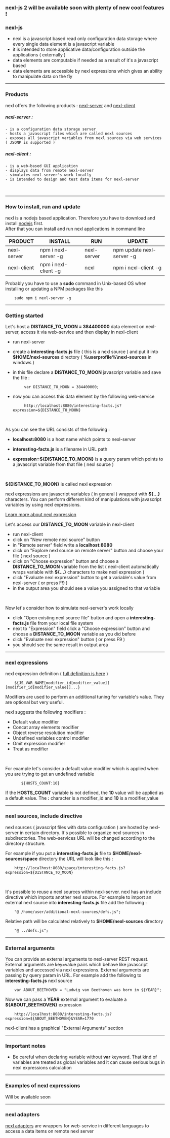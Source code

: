 ### nexl-js 2 will be available soon with plenty of new cool features !


### nexl-js

- nexl is a javascript based read only configuration data storage where every single data element is a javascript variable
- it is intended to store applicative data/configuration outside the applications ( externally )
- data elements are computable if needed as a result of it&#39;s a javascript based
- data elements are accessible by nexl expressions which gives an ability to manipulate data on the fly


* * *

### Products

nexl offers the following products : [nexl-server](https://www.npmjs.com/package/nexl-server) and [nexl-client](https://www.npmjs.com/package/nexl-client)


##### nexl-server :

    - is a configuration data storage server
    - hosts a javascript files which are called nexl sources
    - exposes all javascript variables from nexl sources via web services ( JSONP is supported )


##### nexl-client :

    - is a web-based GUI application
    - displays data from remote nexl-server
    - simulates nexl-server's work locally
    - is intended to design and test data items for nexl-server



<br />

* * *

### How to install, run and update

nexl is a nodejs based application. Therefore you have to download and install [nodejs](https://nodejs.org/en/download/) first.<br/>
After that you can install and run nexl applications in command line

| PRODUCT | INSTALL | RUN | UPDATE
| --- | --- | --- | --- |
| nexl-server | npm i nexl-server -g | nexl-server | npm update nexl-server -g 
| nexl-client | npm i nexl-client -g | nexl | npm i nexl-client -g


Probably you have to use a **sudo** command in Unix-based OS when installing or updating a NPM packages like this

        sudo npm i nexl-server -g



* * *


### Getting started

Let&#39;s host a **DISTANCE\_TO\_MOON = 384400000** data element on nexl-server, access it via web-service and then display in nexl-client

- run nexl-server
- create a **interesting-facts.js** file ( this is a nexl source ) and put it into **$HOME/nexl-sources** directory ( **%userprofile%\nexl-sources** in windows )
- in this file declare a **DISTANCE\_TO\_MOON** javascript variable and save the file :

           var DISTANCE_TO_MOON = 384400000;

- now you can access this data element by the following web-service

           http://localhost:8080/interesting-facts.js?expression=${DISTANCE_TO_MOON}

<br />

As you can see the URL consists of the following :

- **localhost:8080** is a host name which points to nexl-server

- **interesting-facts.js** is a filename in URL path

- **expression=${DISTANCE\_TO\_MOON}** is a query param which points to a javascript variable from that file ( nexl source )

<br />

__${DISTANCE\_TO\_MOON}__ is called nexl expression

nexl expressions are javascript variables ( in general ) wrapped with <b>${...}</b> characters. You can perform different kind of manipulations with javascript variables by using nexl expressions.

[Learn more about nexl expression](docs/nexl-expressions.md)
<br />

Let&#39;s access our **DISTANCE\_TO\_MOON** variable in nexl-client

- run nexl-client
- click on &quot;New remote nexl source&quot; button
- in &quot;Remote server&quot; field write a **localhost:8080**
- click on &quot;Explore nexl source on remote server&quot; button and choose your file ( nexl source )
- click on &quot;Choose expression&quot; button and choose a **DISTANCE\_TO\_MOON** variable from the list ( nexl-client automatically wraps variable with **${...}** characters to make nexl expression )
- click &quot;Evaluate nexl expression&quot; button to get a variable&#39;s value from nexl-server ( or press F9 )
- in the output area you should see a value you assigned to that variable

<br />

Now let&#39;s consider how to simulate nexl-server&#39;s work locally

- click &quot;Open existing nexl source file&quot; button and open a **interesting-facts.js** file from your local file system
- next to &quot;Expression&quot;  field click a &quot;Choose expression&quot; button and choose a **DISTANCE\_TO\_MOON** variable as you did before
- click &quot;Evaluate nexl expression&quot; button ( or press F9 )
- you should see the same result in output area


* * *


### nexl expressions

nexl expression definition ( [full definition is here](docs/nexl-expressions.md) )

        ${JS_VAR_NAME[modifier_id[modifier_value]][modifier_id[modifier_value]]...}

Modifiers are used to perform an additional tuning for variable&#39;s value. They are optional but very useful.

nexl suggests the following modifiers :

- Default value modifier
- Concat array elements modifier
- Object reverse resolution modifier
- Undefined variables control modifier
- Omit expression modifier
- Treat as modifier

<br />

For example let&#39;s consider a default value modifier which is applied when you are trying to get an undefined variable

           ${HOSTS_COUNT:10}

If the **HOSTS\_COUNT** variable is not defined, the **10** value will be applied as a default value. The **:** character is a modifier\_id and **10** is a modifier\_value

* * *


### nexl sources, include directive

nexl sources ( javascript files with data configuration ) are hosted by nexl-server in certain directory. It&#39;s possible to organize nexl sources in subdirectories. The web-services URL will be changed according to the directory structure.

For example if you put a **interesting-facts.js** file to **$HOME/nexl-sources/space** directory the URL will look like this :

        http://localhost:8080/space/interesting-facts.js?expression=${DISTANCE_TO_MOON}

<br />

It&#39;s possible to reuse a nexl sources within nexl-server. nexl has an include directive which  imports another nexl source. For example to import an external nexl source into **interesting-facts.js** file add the following :

        "@ /home/user/additional-nexl-sources/defs.js";

Relative path will be calculated relatively to **$HOME/nexl-sources** directory

        "@ ../defs.js";




* * *


### External arguments

You can provide an external arguments to nexl-server REST request. External arguments are key=value pairs which behave like javascript variables and accessed via nexl expressions. External arguments are passing by query param in URL. For example add the following to **interesting-facts.js** nexl source

        var ABOUT_BEETHOVEN = "Ludwig van Beethoven was born in ${YEAR}";

Now we can pass a **YEAR** external argument to evaluate a **${ABOUT_BEETHOVEN}** expression

        http://localhost:8080/interesting-facts.js?expression=${ABOUT_BEETHOVEN}&YEAR=1770


nexl-client has a graphical &quot;External Arguments&quot; section


* * *


### Important notes

- Be careful when declaring variable without **var** keyword. That kind of variables are treated as global variables and it can cause serious bugs in nexl expressions calculation




* * *


### Examples of nexl expressions<br/>
Will be available soon


* * *

### nexl adapters

[nexl adapters](nexl-adapters) are wrappers for web-service in different languages to access a data items on remote nexl server